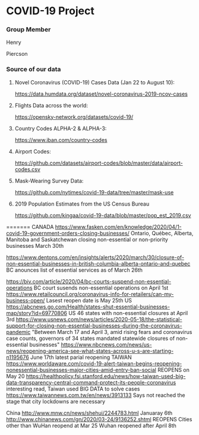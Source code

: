# COVID-19 Project

### Group Member
Henry

Piercson

### Source of our data
1. Novel Coronavirus (COVID-19) Cases Data (Jan 22 to August 10):
    
    https://data.humdata.org/dataset/novel-coronavirus-2019-ncov-cases
    
2. Flights Data across the world:
    
    https://opensky-network.org/datasets/covid-19/

3. Country Codes ALPHA-2 & ALPHA-3:

    https://www.iban.com/country-codes

4. Airport Codes:
    
    https://github.com/datasets/airport-codes/blob/master/data/airport-codes.csv

5. Mask-Wearing Survey Data:
    
    https://github.com/nytimes/covid-19-data/tree/master/mask-use

6. 2019 Population Estimates from the US Census Bureau
    
    https://github.com/kingaa/covid-19-data/blob/master/pop_est_2019.csv
    
=======
CANADA
https://www.fasken.com/en/knowledge/2020/04/1-covid-19-government-orders-closing-businesses/
Ontario, Québec, Alberta, Manitoba and Saskatchewan
closing non-essential or non-priority businesses March 30th

https://www.dentons.com/en/insights/alerts/2020/march/30/closure-of-non-essential-businesses-in-british-columbia-alberta-ontario-and-quebec
BC anounces list of essential services as of March 26th

https://biv.com/article/2020/04/bc-courts-suspend-non-essential-operations
BC court susends non-essential operations on April 1st
https://www.retailcouncil.org/coronavirus-info-for-retailers/can-my-business-open/
Lasest reopen date is May 25th
US
https://abcnews.go.com/Health/states-shut-essential-businesses-map/story?id=69770806
US 46 states with non-essential closures at April 3rd
https://www.usnews.com/news/articles/2020-05-18/the-statistical-support-for-closing-non-essential-businesses-during-the-coronavirus-pandemic
"Between March 17 and April 3, amid rising fears and coronavirus case counts, governors of 34 states mandated statewide closures of non-essential businesses"
https://www.nbcnews.com/news/us-news/reopening-america-see-what-states-across-u-s-are-starting-n1195676
June 17th latest parial reopening
TAIWAN
https://www.worldaware.com/covid-19-alert-taiwan-begins-reopening-nonessential-businesses-major-cities-amid-entry-ban-social
REOPENS on May 20
https://healthpolicy.fsi.stanford.edu/news/how-taiwan-used-big-data-transparency-central-command-protect-its-people-coronavirus
interesting read, Taiwan used BIG DATA to solve cases
https://www.taiwannews.com.tw/en/news/3913133
Says not reached the stage that city lockdowns are necessary 

China 
http://www.mnw.cn/news/shehui/2244783.html
Januaray 6th
http://www.chinanews.com/gn/2020/03-24/9136252.shtml
REOPENS Cities other than WuHan reopend at Mar 25
    Wuhan reopened after April 8th



